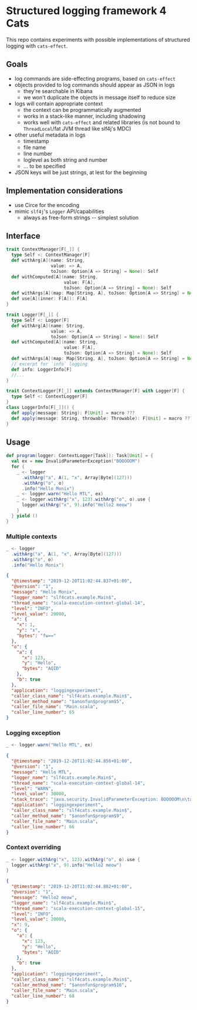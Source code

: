 # Structured logging framework 4 Cats

This repo contains experiments with possible implementations of structured logging with `cats-effect`.

## Goals

 * log commands are side-effecting programs, based on `cats-effect`
 * objects provided to log commands should appear as JSON in logs
   * they're searchable in Kibana
   * we won't duplicate the objects in message itself to reduce size
 * logs will contain appropriate context
   * the context can be programmatically augmented
   * works in a stack-like manner, including shadowing
   * works well with `cats-effect` and related libraries (is not bound to `ThreadLocal`/fat JVM thread like slf4j's MDC)
 * other useful metadata in logs
   * timestamp
   * file name
   * line number
   * loglevel as both string and number
   * ... to be specified
 * JSON keys will be just strings, at lest for the beginning

## Implementation considerations

 * use Circe for the encoding
 * mimic `slf4j`'s `Logger` API/capabilities
    * always as free-form strings -- simplest solution

## Interface

```scala
trait ContextManager[F[_]] {
  type Self <: ContextManager[F]
  def withArg[A](name: String,
                 value: => A,
                 toJson: Option[A => String] = None): Self
  def withComputed[A](name: String,
                      value: F[A],
                      toJson: Option[A => String] = None): Self
  def withArgs[A](map: Map[String, A], toJson: Option[A => String] = None): Self
  def use[A](inner: F[A]): F[A]
}

trait Logger[F[_]] {
  type Self <: Logger[F]
  def withArg[A](name: String,
                 value: => A,
                 toJson: Option[A => String] = None): Self
  def withComputed[A](name: String,
                      value: F[A],
                      toJson: Option[A => String] = None): Self
  def withArgs[A](map: Map[String, A], toJson: Option[A => String] = None): Self
  // excerpt for `info` logging
  def info: LoggerInfo[F]
  //...
}

trait ContextLogger[F[_]] extends ContextManager[F] with Logger[F] {
  type Self <: ContextLogger[F]
}
class LoggerInfo[F[_]]() {
  def apply(message: String): F[Unit] = macro ???
  def apply(message: String, throwable: Throwable): F[Unit] = macro ???
}
```

## Usage

```scala
def program(logger: ContextLogger[Task]): Task[Unit] = {
  val ex = new InvalidParameterException("BOOOOOM")
  for {
    _ <- logger
      .withArg("a", A(1, "x", Array[Byte](127)))
      .withArg("o", o)
      .info("Hello Monix")
    _ <- logger.warn("Hello MTL", ex)
    _ <- logger.withArg("x", 123).withArg("o", o).use {
      logger.withArg("x", 9).info("Hello2 meow")
    }
  } yield ()
}
```

### Multiple contexts
```scala
_ <- logger
  .withArg("a", A(1, "x", Array[Byte](127)))
  .withArg("o", o)
  .info("Hello Monix")
```
```json
{
  "@timestamp": "2019-12-20T11:02:44.837+01:00",
  "@version": "1",
  "message": "Hello Monix",
  "logger_name": "slf4cats.example.Main$",
  "thread_name": "scala-execution-context-global-14",
  "level": "INFO",
  "level_value": 20000,
  "a": {
    "x": 1,
    "y": "x",
    "bytes": "fw=="
  },
  "o": {
    "a": {
      "x": 123,
      "y": "Hello",
      "bytes": "AQID"
    },
    "b": true
  },
  "application": "loggingexperiment",
  "caller_class_name": "slf4cats.example.Main$",
  "caller_method_name": "$anonfun$program$5",
  "caller_file_name": "Main.scala",
  "caller_line_number": 65
}
```

### Logging exception
```scala
_ <- logger.warn("Hello MTL", ex)
```
```json
{
  "@timestamp": "2019-12-20T11:02:44.856+01:00",
  "@version": "1",
  "message": "Hello MTL",
  "logger_name": "slf4cats.example.Main$",
  "thread_name": "scala-execution-context-global-14",
  "level": "WARN",
  "level_value": 30000,
  "stack_trace": "java.security.InvalidParameterException: BOOOOOM\n\tat slf4cats.example.Main$.program(Main.scala:60)\n...",
  "application": "loggingexperiment",
  "caller_class_name": "slf4cats.example.Main$",
  "caller_method_name": "$anonfun$program$9",
  "caller_file_name": "Main.scala",
  "caller_line_number": 66
}
```

### Context overriding
```scala
_ <- logger.withArg("x", 123).withArg("o", o).use {
  logger.withArg("x", 9).info("Hello2 meow")
}
```
```json
{
  "@timestamp": "2019-12-20T11:02:44.882+01:00",
  "@version": "1",
  "message": "Hello2 meow",
  "logger_name": "slf4cats.example.Main$",
  "thread_name": "scala-execution-context-global-15",
  "level": "INFO",
  "level_value": 20000,
  "x": 9,
  "o": {
    "a": {
      "x": 123,
      "y": "Hello",
      "bytes": "AQID"
    },
    "b": true
  },
  "application": "loggingexperiment",
  "caller_class_name": "slf4cats.example.Main$",
  "caller_method_name": "$anonfun$program$16",
  "caller_file_name": "Main.scala",
  "caller_line_number": 68
}
```
